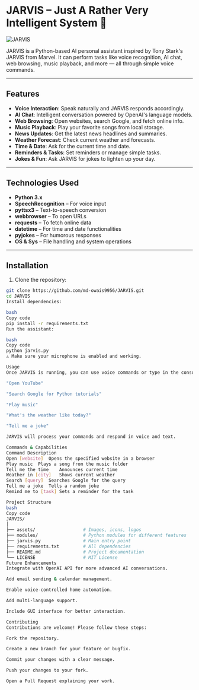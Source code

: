 # JARVIS – Just A Rather Very Intelligent System 🤖

![JARVIS](C:\Users\mdowa_t185pyb\OneDrive\jarvis_ai\assets\image.png)

JARVIS is a Python-based AI personal assistant inspired by Tony Stark's JARVIS from Marvel. It can perform tasks like voice recognition, AI chat, web browsing, music playback, and more — all through simple voice commands.

---



## Features

- **Voice Interaction**: Speak naturally and JARVIS responds accordingly.
- **AI Chat**: Intelligent conversation powered by OpenAI's language models.
- **Web Browsing**: Open websites, search Google, and fetch online info.
- **Music Playback**: Play your favorite songs from local storage.
- **News Updates**: Get the latest news headlines and summaries.
- **Weather Forecast**: Check current weather and forecasts.
- **Time & Date**: Ask for the current time and date.
- **Reminders & Tasks**: Set reminders or manage simple tasks.
- **Jokes & Fun**: Ask JARVIS for jokes to lighten up your day.

---

## Technologies Used

- **Python 3.x**
- **SpeechRecognition** – For voice input
- **pyttsx3** – Text-to-speech conversion
- **webbrowser** – To open URLs
- **requests** – To fetch online data
- **datetime** – For time and date functionalities
- **pyjokes** – For humorous responses
- **OS & Sys** – File handling and system operations

---

## Installation

1. Clone the repository:

```bash
git clone https://github.com/md-owais9956/JARVIS.git
cd JARVIS
Install dependencies:

bash
Copy code
pip install -r requirements.txt
Run the assistant:

bash
Copy code
python jarvis.py
⚠️ Make sure your microphone is enabled and working.

Usage
Once JARVIS is running, you can use voice commands or type in the console. Examples:

"Open YouTube"

"Search Google for Python tutorials"

"Play music"

"What's the weather like today?"

"Tell me a joke"

JARVIS will process your commands and respond in voice and text.

Commands & Capabilities
Command	Description
Open [website]	Opens the specified website in a browser
Play music	Plays a song from the music folder
Tell me the time	Announces current time
Weather in [city]	Shows current weather
Search [query]	Searches Google for the query
Tell me a joke	Tells a random joke
Remind me to [task]	Sets a reminder for the task

Project Structure
bash
Copy code
JARVIS/
│
├── assets/                  # Images, icons, logos
├── modules/                 # Python modules for different features
├── jarvis.py                # Main entry point
├── requirements.txt         # All dependencies
├── README.md                # Project documentation
└── LICENSE                  # MIT License
Future Enhancements
Integrate with OpenAI API for more advanced AI conversations.

Add email sending & calendar management.

Enable voice-controlled home automation.

Add multi-language support.

Include GUI interface for better interaction.

Contributing
Contributions are welcome! Please follow these steps:

Fork the repository.

Create a new branch for your feature or bugfix.

Commit your changes with a clear message.

Push your changes to your fork.

Open a Pull Request explaining your work.
